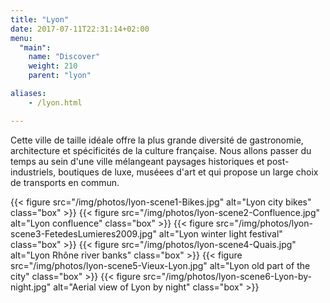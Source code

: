 ```yaml
---
title: "Lyon"
date: 2017-07-11T22:31:14+02:00
menu:
  "main":
    name: "Discover"
    weight: 210
    parent: "lyon"

aliases:
    - /lyon.html

---
```

Cette ville de taille idéale offre la plus grande diversité de gastronomie, architecture et spécificités de la culture française. Nous allons passer du temps au sein d'une ville mélangeant paysages historiques et post-industriels, boutiques de luxe, muséees d'art et qui propose un large choix de transports en commun.

<section class="gallery-simple">
{{< figure src="/img/photos/lyon-scene1-Bikes.jpg" alt="Lyon city bikes" class="box" >}}
{{< figure src="/img/photos/lyon-scene2-Confluence.jpg" alt="Lyon confluence" class="box" >}}
{{< figure src="/img/photos/lyon-scene3-FetedesLumieres2009.jpg" alt="Lyon winter light festival" class="box" >}}
{{< figure src="/img/photos/lyon-scene4-Quais.jpg" alt="Lyon Rhône river banks" class="box" >}}
{{< figure src="/img/photos/lyon-scene5-Vieux-Lyon.jpg" alt="Lyon old part of the city" class="box" >}}
{{< figure src="/img/photos/lyon-scene6-Lyon-by-night.jpg" alt="Aerial view of Lyon by night" class="box" >}}
</section>
